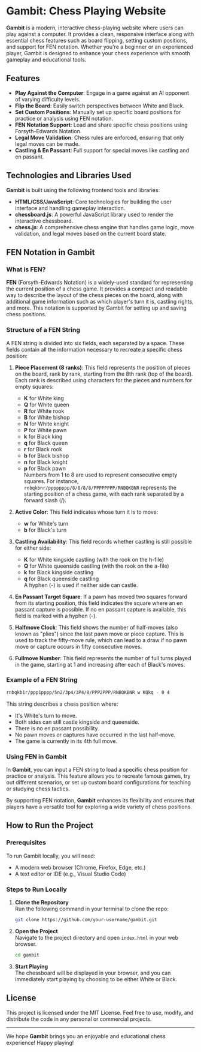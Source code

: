 # **Gambit: Chess Playing Website**

**Gambit** is a modern, interactive chess-playing website where users can play against a computer. It provides a clean, responsive interface along with essential chess features such as board flipping, setting custom positions, and support for FEN notation. Whether you're a beginner or an experienced player, Gambit is designed to enhance your chess experience with smooth gameplay and educational tools.

## **Features**

- **Play Against the Computer**: Engage in a game against an AI opponent of varying difficulty levels.
- **Flip the Board**: Easily switch perspectives between White and Black.
- **Set Custom Positions**: Manually set up specific board positions for practice or analysis using FEN notation.
- **FEN Notation Support**: Load and share specific chess positions using Forsyth-Edwards Notation.
- **Legal Move Validation**: Chess rules are enforced, ensuring that only legal moves can be made.
- **Castling & En Passant**: Full support for special moves like castling and en passant.

## **Technologies and Libraries Used**

**Gambit** is built using the following frontend tools and libraries:

- **HTML/CSS/JavaScript**: Core technologies for building the user interface and handling gameplay interaction.
- **chessboard.js**: A powerful JavaScript library used to render the interactive chessboard.
- **chess.js**: A comprehensive chess engine that handles game logic, move validation, and legal moves based on the current board state.


## **FEN Notation in Gambit**

### **What is FEN?**
**FEN** (Forsyth-Edwards Notation) is a widely-used standard for representing the current position of a chess game. It provides a compact and readable way to describe the layout of the chess pieces on the board, along with additional game information such as which player's turn it is, castling rights, and more. This notation is supported by Gambit for setting up and saving chess positions.

### **Structure of a FEN String**

A FEN string is divided into six fields, each separated by a space. These fields contain all the information necessary to recreate a specific chess position:

1. **Piece Placement (8 ranks)**: This field represents the position of pieces on the board, rank by rank, starting from the 8th rank (top of the board). Each rank is described using characters for the pieces and numbers for empty squares:
   - **K** for White king
   - **Q** for White queen
   - **R** for White rook
   - **B** for White bishop
   - **N** for White knight
   - **P** for White pawn
   - **k** for Black king
   - **q** for Black queen
   - **r** for Black rook
   - **b** for Black bishop
   - **n** for Black knight
   - **p** for Black pawn  
   Numbers from 1 to 8 are used to represent consecutive empty squares. For instance, `rnbqkbnr/pppppppp/8/8/8/8/PPPPPPPP/RNBQKBNR` represents the starting position of a chess game, with each rank separated by a forward slash (/).

2. **Active Color**: This field indicates whose turn it is to move:
   - **w** for White's turn
   - **b** for Black's turn

3. **Castling Availability**: This field records whether castling is still possible for either side:
   - **K** for White kingside castling (with the rook on the h-file)
   - **Q** for White queenside castling (with the rook on the a-file)
   - **k** for Black kingside castling
   - **q** for Black queenside castling  
   A hyphen (-) is used if neither side can castle.

4. **En Passant Target Square**: If a pawn has moved two squares forward from its starting position, this field indicates the square where an en passant capture is possible. If no en passant capture is available, this field is marked with a hyphen (-).

5. **Halfmove Clock**: This field shows the number of half-moves (also known as "plies") since the last pawn move or piece capture. This is used to track the fifty-move rule, which can lead to a draw if no pawn move or capture occurs in fifty consecutive moves.

6. **Fullmove Number**: This field represents the number of full turns played in the game, starting at 1 and increasing after each of Black's moves.

### **Example of a FEN String**

```bash
rnbqkb1r/ppp1pppp/5n2/3p4/3P4/8/PPP2PPP/RNBQKBNR w KQkq - 0 4
```
This string describes a chess position where:
- It's White's turn to move.
- Both sides can still castle kingside and queenside.
- There is no en passant possibility.
- No pawn moves or captures have occurred in the last half-move.
- The game is currently in its 4th full move.

### **Using FEN in Gambit**

In **Gambit**, you can input a FEN string to load a specific chess position for practice or analysis. This feature allows you to recreate famous games, try out different scenarios, or set up custom board configurations for teaching or studying chess tactics.

By supporting FEN notation, **Gambit** enhances its flexibility and ensures that players have a versatile tool for exploring a wide variety of chess positions.


## **How to Run the Project**

### **Prerequisites**
To run Gambit locally, you will need:
- A modern web browser (Chrome, Firefox, Edge, etc.)
- A text editor or IDE (e.g., Visual Studio Code)

### **Steps to Run Locally**

1. **Clone the Repository**  
   Run the following command in your terminal to clone the repo:
   ```bash
   git clone https://github.com/your-username/gambit.git
   ```

2. **Open the Project**  
   Navigate to the project directory and open `index.html` in your web browser.
   ```bash
   cd gambit
   ```

3. **Start Playing**  
   The chessboard will be displayed in your browser, and you can immediately start playing by choosing to be either White or Black.



## **License**

This project is licensed under the MIT License. Feel free to use, modify, and distribute the code in any personal or commercial projects.

---

We hope **Gambit** brings you an enjoyable and educational chess experience! Happy playing!
